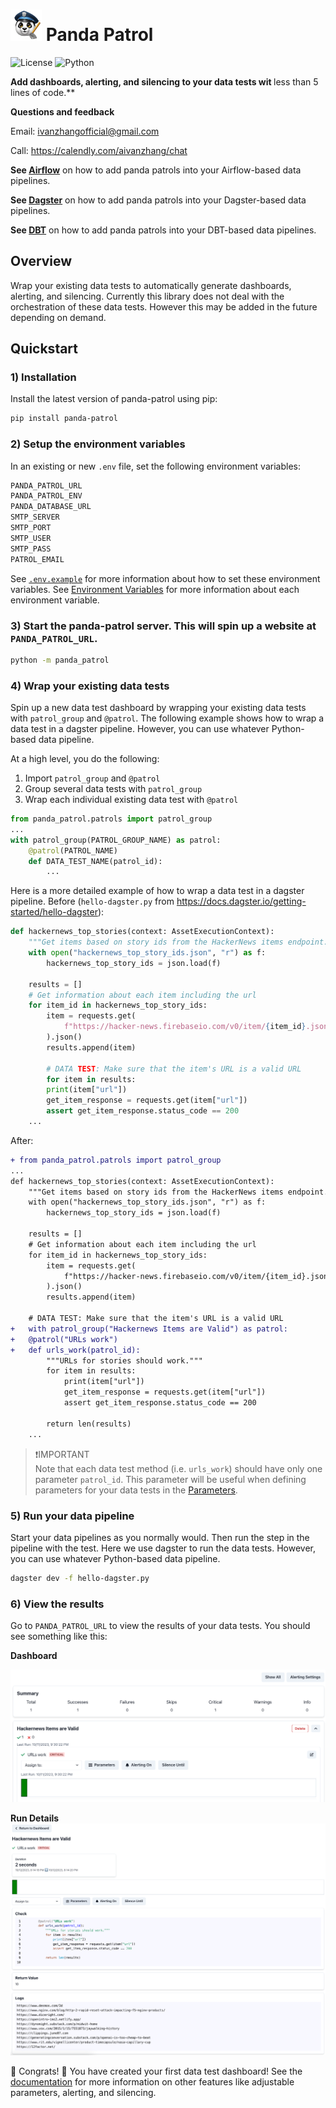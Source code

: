 # <img src="panda-patrol.png" alt="Panda Patrol" width="50"/> Panda Patrol
![License](https://img.shields.io/badge/license-MIT-blue.svg) ![Python](https://img.shields.io/badge/python-3.8-blue.svg) 

**Add dashboards, alerting, and silencing to your data tests wit <ins>** less than 5 lines of code.**</ins>

**Questions and feedback** 

Email: ivanzhangofficial@gmail.com

Call: https://calendly.com/aivanzhang/chat

**See [Airflow](examples/airflow#add-panda-patrols-to-your-airflow-data-tests)** on how to add panda patrols into your Airflow-based data pipelines.

**See [Dagster](examples/dagster#add-panda-patrols-to-your-dagster-data-tests)** on how to add panda patrols into your Dagster-based data pipelines.

**See [DBT](examples/dbt#add-panda-patrols-to-your-dbt-data-tests)** on how to add panda patrols into your DBT-based data pipelines.

## Overview
Wrap your existing data tests to automatically generate dashboards, alerting, and silencing. Currently this library does not deal with the orchestration of these data tests. However this may be added in the future depending on demand.


## Quickstart
### 1) Installation
Install the latest version of panda-patrol using pip:
```bash
pip install panda-patrol
```
### 2) Setup the environment variables
In an existing or new `.env` file, set the following environment variables:
```bash
PANDA_PATROL_URL
PANDA_PATROL_ENV
PANDA_DATABASE_URL
SMTP_SERVER
SMTP_PORT
SMTP_USER
SMTP_PASS
PATROL_EMAIL
```
See [`.env.example`](https://github.com/aivanzhang/panda_patrol/blob/main/.env.example) for more information about how to set these environment variables. See [Environment Variables](https://github.com/aivanzhang/panda_patrol/wiki/Environment-Variables) for more information about each environment variable.
### 3) Start the panda-patrol server. This will spin up a website at `PANDA_PATROL_URL`.
```bash
python -m panda_patrol
```
### 4) Wrap your existing data tests
Spin up a new data test dashboard by wrapping your existing data tests with `patrol_group` and `@patrol`. The following example shows how to wrap a data test in a dagster pipeline. However, you can use whatever Python-based data pipeline.

At a high level, you do the following:
1. Import `patrol_group` and `@patrol`
2. Group several data tests with `patrol_group`
3. Wrap each individual existing data test with `@patrol`
```python
from panda_patrol.patrols import patrol_group
...
with patrol_group(PATROL_GROUP_NAME) as patrol:
    @patrol(PATROL_NAME)
    def DATA_TEST_NAME(patrol_id):
        ...
```
Here is a more detailed example of how to wrap a data test in a dagster pipeline. Before (`hello-dagster.py` from https://docs.dagster.io/getting-started/hello-dagster):
```python
def hackernews_top_stories(context: AssetExecutionContext):
    """Get items based on story ids from the HackerNews items endpoint."""
    with open("hackernews_top_story_ids.json", "r") as f:
        hackernews_top_story_ids = json.load(f)

    results = []
	# Get information about each item including the url
    for item_id in hackernews_top_story_ids:
        item = requests.get(
            f"https://hacker-news.firebaseio.com/v0/item/{item_id}.json"
        ).json()
        results.append(item)

        # DATA TEST: Make sure that the item's URL is a valid URL
        for item in results:
		print(item["url"])
		get_item_response = requests.get(item["url"])
		assert get_item_response.status_code == 200
    ...
```
After:
```diff
+ from panda_patrol.patrols import patrol_group
...
def hackernews_top_stories(context: AssetExecutionContext):
    """Get items based on story ids from the HackerNews items endpoint."""
    with open("hackernews_top_story_ids.json", "r") as f:
        hackernews_top_story_ids = json.load(f)

    results = []
	# Get information about each item including the url
    for item_id in hackernews_top_story_ids:
        item = requests.get(
            f"https://hacker-news.firebaseio.com/v0/item/{item_id}.json"
        ).json()
        results.append(item)

    # DATA TEST: Make sure that the item's URL is a valid URL
+   with patrol_group("Hackernews Items are Valid") as patrol:
+	@patrol("URLs work")
+	def urls_work(patrol_id):
		"""URLs for stories should work."""
		for item in results:
			print(item["url"])
			get_item_response = requests.get(item["url"])
			assert get_item_response.status_code == 200
		
		return len(results)
    ...
```
>❗IMPORTANT\
> Note that each data test method (i.e. `urls_work`) should have only one parameter `patrol_id`. This parameter will be useful when defining parameters for your data tests in the [Parameters](https://github.com/aivanzhang/panda_patrol/wiki/Parameters).

### 5) Run your data pipeline
Start your data pipelines as you normally would. Then run the step in the pipeline with the test. Here we use dagster to run the data tests. However, you can use whatever Python-based data pipeline.
```bash
dagster dev -f hello-dagster.py
```

### 6) View the results
Go to `PANDA_PATROL_URL` to view the results of your data tests. You should see something like this:

**Dashboard**

![Panda Patrol Dashboard](dashboard.png)

**Run Details**
![Log](run.png)

:tada: Congrats! :tada: You have created your first data test dashboard! See the [documentation](https://github.com/aivanzhang/panda_patrol/wiki) for more information on other features like adjustable parameters, alerting, and silencing.
